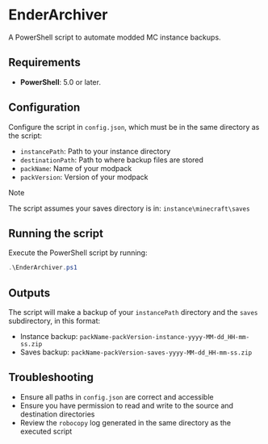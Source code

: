 # EnderArchiver
A PowerShell script to automate modded MC instance backups.

## Requirements
- **PowerShell**: 5.0 or later.

## Configuration
Configure the script in `config.json`, which must be in the same directory as the script:
- `instancePath`: Path to your instance directory
- `destinationPath`: Path to where backup files are stored
- `packName`: Name of your modpack
- `packVersion`: Version of your modpack
> [!NOTE]
> The script assumes your saves directory is in: `instance\minecraft\saves`

## Running the script
Execute the PowerShell script by running:
```powershell
.\EnderArchiver.ps1
```

## Outputs
The script will make a backup of your `instancePath` directory and the `saves` subdirectory, in this format:
- Instance backup: `packName-packVersion-instance-yyyy-MM-dd_HH-mm-ss.zip`
- Saves backup: `packName-packVersion-saves-yyyy-MM-dd_HH-mm-ss.zip`

## Troubleshooting
- Ensure all paths in `config.json` are correct and accessible
- Ensure you have permission to read and write to the source and destination directories
- Review the `robocopy` log generated in the same directory as the executed script
